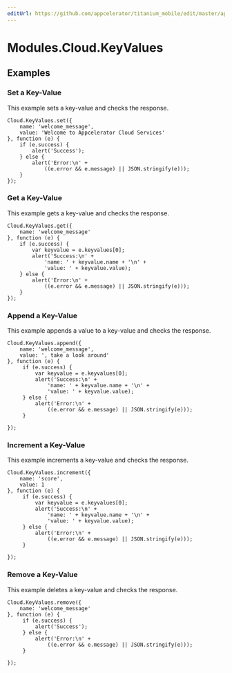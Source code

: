```yaml
---
editUrl: https://github.com/appcelerator/titanium_mobile/edit/master/apidoc/Modules/Cloud/KeyValues/KeyValues.yml
---
```

# Modules.Cloud.KeyValues

<TypeHeader/>

## Examples

### Set a Key-Value

This example sets a key-value and checks the response.

    Cloud.KeyValues.set({
        name: 'welcome_message',
        value: 'Welcome to Appcelerator Cloud Services'
    }, function (e) {
        if (e.success) {
            alert('Success');
        } else {
            alert('Error:\n' +
                ((e.error && e.message) || JSON.stringify(e)));
        }
    });

### Get a Key-Value

This example gets a key-value and checks the response.

    Cloud.KeyValues.get({
        name: 'welcome_message'
    }, function (e) {
        if (e.success) {
            var keyvalue = e.keyvalues[0];
            alert('Success:\n' +
                'name: ' + keyvalue.name + '\n' +
                'value: ' + keyvalue.value);
        } else {
            alert('Error:\n' +
                ((e.error && e.message) || JSON.stringify(e)));
        }
    });

### Append a Key-Value

This example appends a value to a key-value and checks the response.

    Cloud.KeyValues.append({
        name: 'welcome_message',
        value: ', take a look around'
    }, function (e) {
         if (e.success) {
             var keyvalue = e.keyvalues[0];
             alert('Success:\n' +
                 'name: ' + keyvalue.name + '\n' +
                 'value: ' + keyvalue.value);
         } else {
             alert('Error:\n' +
                 ((e.error && e.message) || JSON.stringify(e)));
         }

    });

### Increment a Key-Value

This example increments a key-value and checks the response.

    Cloud.KeyValues.increment({
        name: 'score',
        value: 1
    }, function (e) {
         if (e.success) {
             var keyvalue = e.keyvalues[0];
             alert('Success:\n' +
                 'name: ' + keyvalue.name + '\n' +
                 'value: ' + keyvalue.value);
         } else {
             alert('Error:\n' +
                 ((e.error && e.message) || JSON.stringify(e)));
         }

    });

### Remove a Key-Value

This example deletes a key-value and checks the response.

    Cloud.KeyValues.remove({
        name: 'welcome_message'
    }, function (e) {
         if (e.success) {
             alert('Success');
         } else {
             alert('Error:\n' +
                 ((e.error && e.message) || JSON.stringify(e)));
         }

    });

<ApiDocs/>
